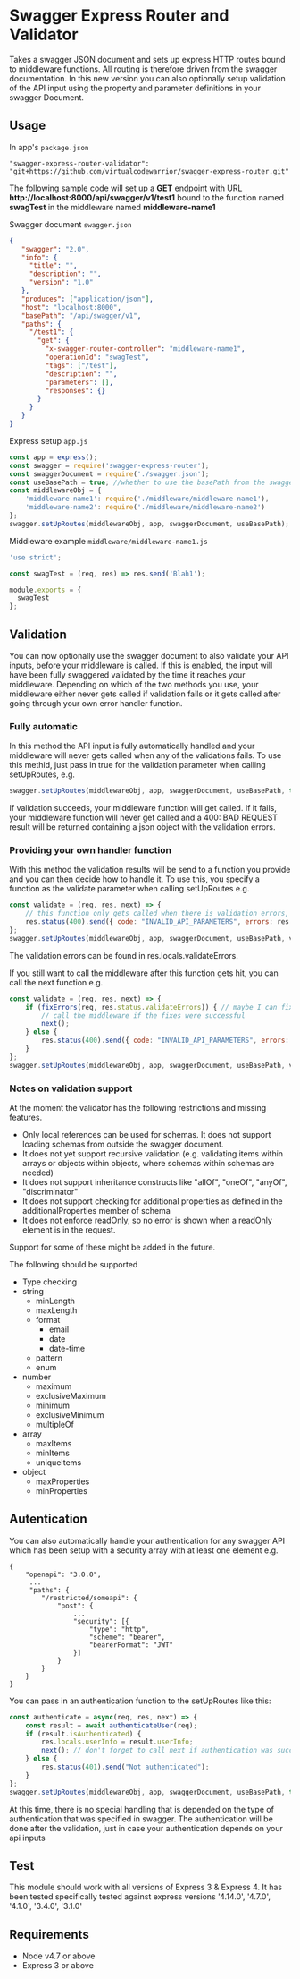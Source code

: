 # Swagger Express Router and Validator

Takes a swagger JSON document and sets up express HTTP routes bound to middleware functions. All routing is therefore driven from the swagger documentation. In this new version you can also optionally setup validation of the API input using the property and parameter definitions in your swagger Document.

## Usage

In app's `package.json`

    "swagger-express-router-validator": "git+https://github.com/virtualcodewarrior/swagger-express-router.git"

The following sample code will set up a **GET** endpoint with URL **http://localhost:8000/api/swagger/v1/test1** bound to the function named **swagTest** in the middleware named **middleware-name1**

Swagger document `swagger.json`

```json
{
   "swagger": "2.0",
   "info": {
     "title": "",
     "description": "",
     "version": "1.0"
   },
   "produces": ["application/json"],
   "host": "localhost:8000",
   "basePath": "/api/swagger/v1",
   "paths": {
     "/test1": {
       "get": {
         "x-swagger-router-controller": "middleware-name1",
         "operationId": "swagTest",
         "tags": ["/test"],
         "description": "",
         "parameters": [],
         "responses": {}
       }
     }
   }
}
```
Express setup `app.js`
```javascript
const app = express();
const swagger = require('swagger-express-router');
const swaggerDocument = require('./swagger.json');
const useBasePath = true; //whether to use the basePath from the swagger document when setting up the routes (defaults to false)
const middlewareObj = {
    'middleware-name1': require('./middleware/middleware-name1'),
    'middleware-name2': require('./middleware/middleware-name2')
};
swagger.setUpRoutes(middlewareObj, app, swaggerDocument, useBasePath);
```

Middleware example `middleware/middleware-name1.js`
```javascript
'use strict';

const swagTest = (req, res) => res.send('Blah1');

module.exports = {
  swagTest
};
```
## Validation
You can now optionally use the swagger document to also validate your API inputs, before your middleware is called.
If this is enabled, the input will have been fully swaggered validated by the time it reaches your middleware. Depending on which of the two methods you use,
your middleware either never gets called if validation fails or it gets called after going through your own error handler function.

### Fully automatic
In this method the API input is fully automatically handled and your middleware will never gets called when any of the validations fails.
To use this methid, just pass in true for the validation parameter when calling setUpRoutes, e.g. 
```javascript
swagger.setUpRoutes(middlewareObj, app, swaggerDocument, useBasePath, true);
```
If validation succeeds, your middleware function will get called. If it fails, your middleware function will never get called and a 400: BAD REQUEST result will be returned containing a json object with the validation errors.

### Providing your own handler function
With this method the validation results will be send to a function you provide and you can then decide how to handle it. 
To use this, you specify a function as the validate parameter when calling setUpRoutes e.g.
```javascript
const validate = (req, res, next) => {
    // this function only gets called when there is validation errors, in this case we return a bad request result when validation errors occurred
    res.status(400).send({ code: "INVALID_API_PARAMETERS", errors: res.locals.validateErrors });
};
swagger.setUpRoutes(middlewareObj, app, swaggerDocument, useBasePath, validate);
```
The validation errors can be found in res.locals.validateErrors.

If you still want to call the middleware after this function gets hit, you can call the next function e.g.
```javascript
const validate = (req, res, next) => {
	if (fixErrors(req, res.status.validateErrors)) { // maybe I can fix some of the errors here
		// call the middleware if the fixes were successful
		next();
	} else {
        res.status(400).send({ code: "INVALID_API_PARAMETERS", errors: res.locals.validateErrors });
	}
};
swagger.setUpRoutes(middlewareObj, app, swaggerDocument, useBasePath, validate);
```
### Notes on validation support
At the moment the validator has the following restrictions and missing features.
* Only local references can be used for schemas. It does not support loading schemas from outside the swagger document.
* It does not yet support recursive validation (e.g. validating items within arrays or objects within objects, where schemas within schemas are needed)
* It does not support inheritance constructs like "allOf", "oneOf", "anyOf", "discriminator"
* It does not support checking for additional properties as defined in the additionalProperties member of schema
* It does not enforce readOnly, so no error is shown when a readOnly element is in the request.

Support for some of these might be added in the future. 

The following should be supported
* Type checking
* string 
    * minLength
    * maxLength
    * format
        * email
        * date
        * date-time
    * pattern
    * enum
* number
    * maximum
    * exclusiveMaximum
    * minimum
    * exclusiveMinimum
    * multipleOf
* array
    * maxItems
    * minItems
    * uniqueItems
* object
    * maxProperties
    * minProperties

## Autentication
You can also automatically handle your authentication for any swagger API which has been setup with a security array with at least one element e.g.
```text
{
    "openapi": "3.0.0",
     ...
     "paths": {
        "/restricted/someapi": {
            "post": {
                ...
                "security": [{
                    "type": "http",
                    "scheme": "bearer",
                    "bearerFormat": "JWT"
                }]
            }
        }   
    }
}
```
You can pass in an authentication function to the setUpRoutes like this:
```javascript
const authenticate = async(req, res, next) => {
	const result = await authenticateUser(req);
	if (result.isAuthenticated) {
		res.locals.userInfo = result.userInfo;
		next(); // don't forget to call next if authentication was successful, so the next middleware function will be called
	} else {
		res.status(401).send("Not authenticated");
	}
};
swagger.setUpRoutes(middlewareObj, app, swaggerDocument, useBasePath, true, authenticate);
```
At this time, there is no special handling that is depended on the type of authentication that was specified in swagger.
The authentication will be done after the validation, just in case your authentication depends on your api inputs

## Test

This module should work with all versions of Express 3 & Express 4. It has been tested specifically tested against express versions '4.14.0', '4.7.0', '4.1.0', '3.4.0', '3.1.0'

## Requirements

* Node v4.7 or above
* Express 3 or above
